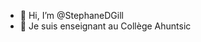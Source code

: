 - 👋 Hi, I’m @StephaneDGill
- 👀 Je suis enseignant au Collège Ahuntsic
<!---
StephaneDGill/StephaneDGill is a ✨ special ✨ repository because its `README.md` (this file) appears on your GitHub profile.
You can click the Preview link to take a look at your changes.
--->
